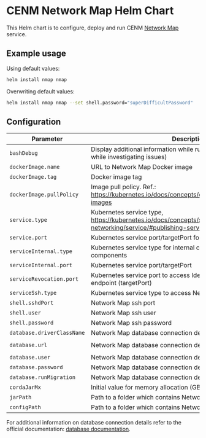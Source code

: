 # CENM Network Map Helm Chart

This Helm chart is to configure, deploy and run CENM [Network Map](network-map.md) service.

## Example usage

Using default values:

```bash
helm install nmap nmap
```

Overwriting default values:

```bash
helm install nmap nmap --set shell.password="superDifficultPassword"
```

## Configuration

| Parameter                     | Description                                              | Default value         |
| ----------------------------- | -------------------------------------------------------- | --------------------- |
| `bashDebug`                   | Display additional information while running bash scripts (useful while investigating issues) | `false` |
| `dockerImage.name`            | URL to Network Map Docker image                     | `acrcenm.azurecr.io/nmap/nmap` |
| `dockerImage.tag`             | Docker image tag | `1.2` |
| `dockerImage.pullPolicy`      | Image pull policy. Ref.: https://kubernetes.io/docs/concepts/containers/images/#updating-images | `Always` |
| `service.type`                | Kubernetes service type, https://kubernetes.io/docs/concepts/services-networking/service/#publishing-services-service-types | `LoadBalancer` |
| `service.port`                | Kubernetes service port/targetPort for external communication | `10000` |
| `serviceInternal.type`        | Kubernetes service type for internal communication between CENM components | `LoadBalancer` |
| `serviceInternal.port`        | Kubernetes service port/targetPort | `5052` |
| `serviceRevocation.port`      | Kubernetes service port to access Identity Manager's revocation endpoint (targetPort) | `5053` |
| `serviceSsh.type`             | Kubernetes service type to access Network Map ssh console | `LoadBalancer` |
| `shell.sshdPort`              | Network Map ssh port | `2222` |
| `shell.user`                  | Network Map ssh user | `nmap` |
| `shell.password`              | Network Map ssh password | `nmapP` |
| `database.driverClassName`    | Network Map database connection details | `org.h2.Driver` |
| `database.url`                | Network Map database connection details | `jdbc:h2:file:./h2/networkmap-persistence;DB_CLOSE_ON_EXIT=FALSE;LOCK_TIMEOUT=10000;WRITE_DELAY=0;AUTO_SERVER_PORT=0` |
| `database.user`               | Network Map database connection details | `example-db-user` |
| `database.password`           | Network Map database connection details | `example-db-password` |
| `database.runMigration`       | Network Map database connection details | `true` |
| `cordaJarMx`                  | Initial value for memory allocation (GB) | `1` |
| `jarPath`                     | Path to a folder which contains Network Map jar files | `bin` |
| `configPath`                  | Path to a folder which contains Network Map configuration file | `etc` |

For additional information on database connection details refer to the official documentation: [database documentation](config-database.md).
